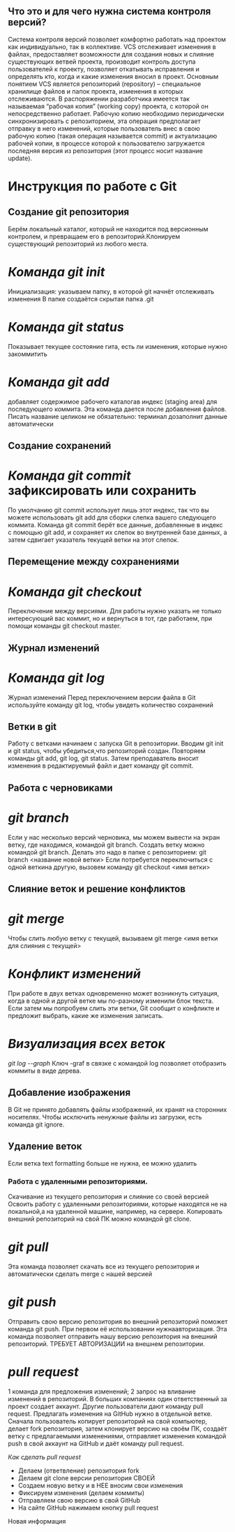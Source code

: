 
## Что это и для чего нужна система контроля версий? 
Система контроля версий позволяет комфортно работать над проектом как индивидуально, так в коллективе.
VCS отслеживает изменения в файлах, предоставляет возможности для создания новых и слияние существующих ветвей проекта, производит контроль доступа пользователей к проекту, позволяет откатывать исправления и определять кто, когда и какие изменения вносил в проект.
Основным понятием VCS является репозиторий (repository) – специальное хранилище файлов и папок проекта, изменения в которых отслеживаются. В распоряжении разработчика имеется так называемая “рабочая копия” (working copy) проекта, с которой он непосредственно работает.
Рабочую копию необходимо периодически синхронизировать с репозиторием, эта операция предполагает отправку в него изменений, которые пользователь внес в свою рабочую копию (такая операция называется commit) и актуализацию рабочей копии, в процессе которой к пользователю загружается последняя версия из репозитория (этот процесс носит название update).

# Инструкция по работе с Git

## Создание git репозитория
Берём локальный каталог, который не находится под версионным контролем, 
и превращаем его в репозиторий.Клонируем существующий репозиторий 
из любого места.
# *Команда git init*
Инициализация: указываем папку, в которой git начнёт отслеживать изменения
В папке создаётся скрытая папка .git
# *Команда git status*
Показывает текущее состояние гита, есть ли изменения, которые нужно закоммитить 
# *Команда git add*
добавляет содержимое рабочего каталогав индекс (staging area) для последующего коммита. Эта команда дается после добавления
файлов. Писать название целиком не обязательно: терминал дозаполнит данные автоматически

## Создание сохранений
# *Команда git commit* зафиксировать или сохранить
По умолчанию git commit использует лишь этот индекс, так что вы можете использовать git add 
для сборки слепка вашего следующего коммита.
Команда git commit берёт все данные, добавленные в индекс с помощью git add, и сохраняет их
слепок во внутренней базе данных, а затем сдвигает указатель текущей ветки на этот слепок.

## Перемещение между сохранениями
# *Команда git checkout*
Переключение между версиями.
Для работы нужно указать не только интересующий вас коммит, но и вернуться в тот, где работаем, при помощи команды 
git checkout master.


## Журнал изменений
# *Команда git log*
Журнал изменений
Перед переключением версии файла в Git используйте команду git log, чтобы увидеть
количество сохранений

## Ветки в git
Работу с ветками начинаем с запуска Git в репозитории.
Вводим git init и git status, чтобы убедиться,что репозиторий создан.
Повторяем команды git add, git log, git status.
Затем преподаватель вносит изменения в редактируемый файл и дает команду git commit.

## Работа с черновиками
# *git branch*
Если у нас несколько версий черновика, мы
можем вывести на экран ветку, где находимся,
командой git branch. Создать ветку можно командой git branch.
Делать это надо в папке с репозиторием: git branch <название новой ветки>
Если потребуется переключиться с одной веткина другую, вызовем команду git checkout <имя
ветки>

 
## Слияние веток и решение конфликтов
# *git merge*
Чтобы слить любую ветку с текущей, вызываем git merge <имя ветки для слияния с текущей>
# *Конфликт изменений*
При работе в двух ветках одновременно может возникнуть ситуация, когда в одной и другой
ветке мы по-разному изменили блок текста. Если затем мы попробуем слить эти ветки, Git
сообщит о конфликте и предложит выбрать, какие же изменения записать. 
# *Визуализация всех веток*
*git log --graph*
Ключ -graf в связке с командой log позволяет отобразить коммиты в виде дерева.

## Добавление изображения

В Git не принято добавлять файлы изображений, их хранят на сторонних носителях. Чтобы исключить ненужные файлы
из загрузки, есть команда git ignore.

## Удаление веток
Если ветка text formatting больше не нужна, ее можно удалить

### Работа с удаленными репозиториями. 
Скачивание из текущего репозитория и слияние со своей версией
Освоить работу с удаленными репозиториями, которые находятся не на локальной,а на удаленной машине, например, на сервере. Копировать внешний репозиторий на свой ПК можно командой git clone.
# *git pull*
Эта команда позволяет скачать все из текущего репозитория и автоматически сделать merge с нашей версией
# *git push*
Отправить свою версию репозитория во внешний репозиторий поможет команда git push. При первом её использовании нужнаавторизация. Эта команда позволяет отправить нашу версию репозитория на внешний
репозиторий. ТРЕБУЕТ АВТОРИЗАЦИИ на внешнем репозитории.
# *pull request*
1 команда для предложения изменений;
2 запрос на вливание изменений в репозиторий.
В больших компаниях один ответственный за проект создает аккаунт. Другие пользователи дают
команду pull request. Предлагать изменения на GitHub нужно в отдельной ветке. Сначала
пользователь копирует репозиторий на свой компьютер, делает fork репозитория, затем
клонирует версию на своём ПК, создаёт ветку с предлагаемыми изменениями, отправляет
изменения командой push в свой аккаунт на GitHub и даёт команду pull request. 

*Как сделать pull request*
* Делаем   (ответвление) репозитория fork
* Делаем git clone   версии репозитория СВОЕЙ
* Создаем новую ветку и в НЕЕ вносим свои изменения
* Фиксируем изменения (делаем коммиты)
* Отправляем свою версию в свой GitHub
* На сайте GitHub нажимаем кнопку pull request

Новая информация
